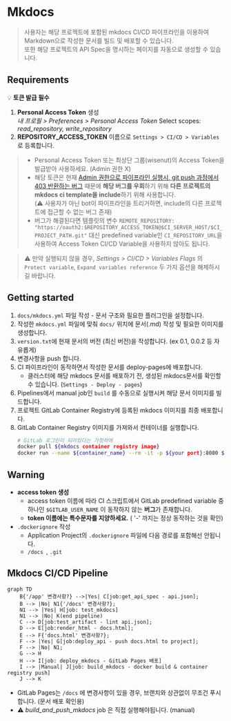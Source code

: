 # Mkdocs

> 사용자는 해당 프로젝트에 포함된 mkdocs CI/CD 파이프라인을 이용하여 Markdown으로 작성한 문서를 빌드 및 배포할 수 있습니다.    
> 또한 해당 프로젝트의 API Spec을 명시하는 페이지를 자동으로 생성할 수 있습니다.

## Requirements

💡 **토큰 발급 필수**

1. **Personal Access Token** 생성    
    _내 프로필 > Preferences > Personal Access Token_ Select scopes: _read_repository, write_repository_
2. **REPOSITORY_ACCESS_TOKEN** 이름으로 `Settings > CI/CD > Variables`로 등록합니다.

> - Personal Access Token 또는 최상단 그룹(wisenut)의 Access Token을 발급받아 사용하세요. (Admin 권한 X)    
> - 해당 토큰은 현재 [Admin 권한으로 파이프라인 실행시, git push 과정에서 403 반환하는 버그](https://gitlab.com/gitlab-org/gitlab/-/issues/21700) 때문에 **해당 버그를 우회**하기 위해 **다른 프로젝트의 mkdocs ci template을 include**하기 위해 사용합니다.    
>     (⚠ 사용자가 아닌 bot이 파이프라인을 트리거하면, include의 다른 프로젝트에 접근할 수 없는 버그 존재)    
> - 버그가 해결된다면 템플릿의 변수 ```REMOTE_REPOSITORY: "https://oauth2:$REPOSITORY_ACCESS_TOKEN@$CI_SERVER_HOST/$CI_PROJECT_PATH.git"``` 대신 predefined variable인 ```CI_REPOSITORY_URL```을 사용하여 Access Token CI/CD Variable을 사용하지 않아도 됩니다.

> ⚠ 만약 실행되지 않을 경우, _Settings > CI/CD > Variables Flags_ 의 `Protect variable`, `Expand variables reference` 두 가지 옵션을 해제하시길 바랍니다.


## Getting started

1. `docs/mkdocs.yml` 파일 작성 - 문서 구조와 필요한 플러그인을 설정합니다.
2. 작성한 `mkdocs.yml` 파일에 맞춰 `docs/` 위치에 문서(.md) 작성 및 필요한 이미지를 생성합니다.
3. `version.txt`에 현재 문서의 버전 (최신 버전)을 작성합니다. (ex 0.1, 0.0.2 등 자유롭게)
4. 변경사항을 push 합니다.
5. CI 파이프라인이 동작하면서 작성한 문서를 deploy-pages에 배포합니다. 
    - 클러스터에 해당 mkdocs 문서를 배포하기 전, 생성된 mkdocs문서를 확인할 수 있습니다. (`Settings - Deploy - pages`)
6. Pipelines에서 manual job인 `build` 를 수동으로 실행시켜 해당 문서 이미지를 빌드합니다.
7. 프로젝트 GitLab Container Registry에 등록된 mkdocs 이미지를 최종 배포합니다.
8. GitLab Container Registry 이미지를 가져와서 컨테이너를 실행합니다.
   ```bash
   # GitLab 로그인이 되어있다는 가정하에
   docker pull ${mkdocs container registry image}
   docker run --name ${container_name} --rm -it -p ${your port}:8080 ${image}/mkdocs:${tag}
   ```

## Warning

- **access token 생성** 
    - access token 이름에 따라 CI 스크립트에서 GitLab predefined variable 중 하나인 ```$GITLAB_USER_NAME``` 이 동작하지 않는 **버그**가 존재합니다.
    - **token 이름에는 특수문자를 지양하세요.** ( '-' 까지는 정상 동작하는 것을 확인)
- `.dockerignore` 작성
    - Application Project의 `.dockerignore` 파일에 다음 경로를 포함해선 안됩니다.
    - `/docs `, `.git`


## Mkdocs CI/CD Pipeline

``` mermaid
graph TD
    B{'/app' 변경사항?} -->|Yes| C[job:get_api_spec - api.json];
    B --> |No| N1{'/docs' 변경사항?};
    N1 --> |Yes| H[job: test_mkdocs]
    N1 --> |No| K(end pipeline)
    C --> D[job:test_artifact - lint api.json];
    D --> E[job:render_html - docs.html];
    E --> F{'docs.html' 변경사항?};
    F --> |Yes| G[job:deploy_api - push docs.html to project];
    F --> |No| N1;
    G --> H
    H --> I[job: deploy_mkdocs - GitLab Pages 배포]
    I --> |Manual| J[job: build_mkdocs - docker build & container registry push]
    J --> K
```

- GitLab Pages는 `/docs` 에 변경사항이 있을 경우, 브랜치와 상관없이 무조건 푸시합니다. (문서 배포 확인용)
- ⚠ _build_and_push_mkdocs_ job 은 직접 실행해야됩니다. (manual)

